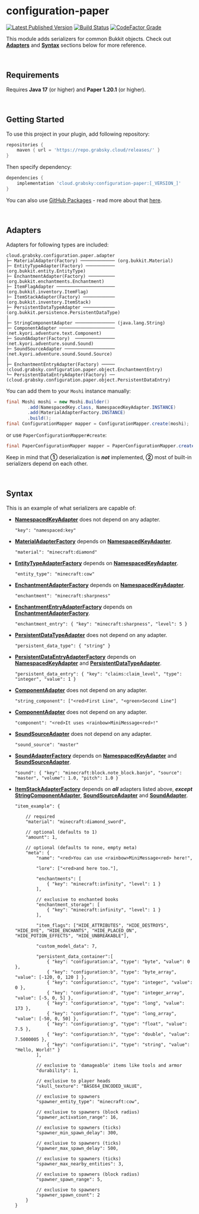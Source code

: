 # configuration-paper
<span>
    <a href=""><img alt="Latest Published Version" src="https://img.shields.io/maven-metadata/v?metadataUrl=https%3A%2F%2Frepo.grabsky.cloud%2Freleases%2Fcloud%2Fgrabsky%2Fconfiguration-paper%2Fmaven-metadata.xml&style=for-the-badge&logo=gradle&label=%20"></a>
    <a href=""><img alt="Build Status" src="https://img.shields.io/github/actions/workflow/status/Grabsky/configuration/gradle.yml?style=for-the-badge&logo=github&logoColor=white&label=%20"></a>
    <a href=""><img alt="CodeFactor Grade" src="https://img.shields.io/codefactor/grade/github/Grabsky/configuration/main?style=for-the-badge&logo=codefactor&logoColor=white&label=%20"></a>
</span>
<p></p>

This module adds serializers for common Bukkit objects. Check out **[Adapters](#adapters)** and **[Syntax](#syntax)** sections below for more reference.

<br />

## Requirements
Requires **Java 17** (or higher) and **Paper 1.20.1** (or higher).

<br />

## Getting Started

To use this project in your plugin, add following repository:

```groovy
repositories {
    maven { url = 'https://repo.grabsky.cloud/releases/' }
}
```

Then specify dependency:

```groovy
dependencies {
    implementation 'cloud.grabsky:configuration-paper:[_VERSION_]'
}
```
You can also use [GitHub Packages](https://github.com/Grabsky/configuration/packages/) - read more about that [here](https://docs.github.com/en/packages/working-with-a-github-packages-registry/working-with-the-gradle-registry#using-a-published-package).

<br />

## Adapters
Adapters for following types are included:

```
cloud.grabsky.configuration.paper.adapter
├─ MaterialAdapter(Factory) ───────────── (org.bukkit.Material)
├─ EntityTypeAdapter(Factory) ─────────── (org.bukkit.entity.EntityType)
├─ EnchantmentAdapter(Factory) ────────── (org.bukkit.enchantments.Enchantment)
├─ ItemFlagAdapter ────────────────────── (org.bukkit.inventory.ItemFlag)
├─ ItemStackAdapter(Factory) ──────────── (org.bukkit.inventory.ItemStack)
├─ PersistentDataTypeAdapter ──────────── (org.bukkit.persistence.PersistentDataType)
│
├─ StringComponentAdapter ─────────────── (java.lang.String)
├─ ComponentAdapter ───────────────────── (net.kyori.adventure.text.Component)
├─ SoundAdapter(Factory)  ─────────────── (net.kyori.adventure.sound.Sound)
├─ SoundSourceAdapter ─────────────────── (net.kyori.adventure.sound.Sound.Source)
│
├─ EnchantmentEntryAdapter(Factory) ───── (cloud.grabsky.configuration.paper.object.EnchantmentEntry)
└─ PersistentDataEntryAdapter(Factory) ── (cloud.grabsky.configuration.paper.object.PersistentDataEntry)
```

You can add them to your `Moshi` instance manually:
```java
final Moshi moshi = new Moshi.Builder()
        .add(NamespacedKey.class, NamespacedKeyAdapter.INSTANCE)
        .add(MaterialAdapterFactory.INSTANCE)
        .build();
final ConfigurationMapper mapper = ConfigurationMapper.create(moshi);
```

or use `PaperConfigurationMapper#create`:
```java
final PaperConfigurationMapper mapper = PaperConfigurationMapper.create();
```

Keep in mind that **①** deserialization is ***not*** implemented, **②** most of built-in serializers depend on each other.

<br />

## Syntax
This is an example of what serializers are capable of:

- **[NamespacedKeyAdapter](#adapters)** does not depend on any adapter.

  ```json5
  "key": "namespaced:key"
  ```
- **[MaterialAdapterFactory](#adapters)** depends on **[NamespacedKeyAdapter](#adapters)**.

  ```json5
  "material": "minecraft:diamond"
  ```
- **[EntityTypeAdapterFactory](#adapters)** depends on **[NamespacedKeyAdapter](#adapters)**.

  ```json5
  "entity_type": "minecraft:cow"
  ```
- **[EnchantmentAdapterFactory](#adapters)** depends on **[NamespacedKeyAdapter](#adapters)**.

  ```json5
  "enchantment": "minecraft:sharpness"
  ```
- **[EnchantmentEntryAdapterFactory](#adapters)** depends on **[EnchantmentAdapterFactory](#adapters)**.

  ```json5
  "enchantment_entry": { "key": "minecraft:sharpness", "level": 5 }
  ```
- **[PersistentDataTypeAdapter](#adapters)** does not depend on any adapter.

  ```json5
  "persistent_data_type": { "string" }
  ```
- **[PersistentDataEntryAdapterFactory](#adapters)** depends on **[NamespacedKeyAdapter](#adapters)** and **[PersistentDataTypeAdapter](#adapters)**.

  ```json5
  "persistent_data_entry": { "key": "claims:claim_level", "type": "integer", "value": 1 }
  ```
- **[ComponentAdapter](#adapters)** does not depend on any adapter.

  ```json5
  "string_component": ["<red>First Line", "<green>Second Line"]  
  ```
- **[ComponentAdapter](#adapters)** does not depend on any adapter.

  ```json5
  "component": "<red>It uses <rainbow>MiniMessage<red>!"
  ```
- **[SoundSourceAdapter](#adapters)** does not depend on any adapter.

  ```json5
  "sound_source": "master"
  ```
- **[SoundAdapterFactory](#adapters)** depends on **[NamespacedKeyAdapter](#adapters)** and **[SoundSourceAdapter](#adapters)**.

  ```json5
  "sound": { "key": "minecraft:block.note_block.banjo", "source": "master", "volume": 1.0, "pitch": 1.0 }
  ```
- **[ItemStackAdapterFactory](#adapters)** depends on ***all*** adapters listed above, ***except*** **[StringComponentAdapter](#adapters)**, **[SoundSourceAdapter](#adapters)** and **[SoundAdapter](#adapters)**.

  ```json5
  "item_example": {

      // required
      "material": "minecraft:diamond_sword",

      // optional (defaults to 1)
      "amount": 1,

      // optional (defaults to none, empty meta)
      "meta": {
          "name": "<red>You can use <rainbow>MiniMessage<red> here!",

          "lore": ["<red>and here too."],

          "enchantments": [
              { "key": "minecraft:infinity", "level": 1 }
          ],

          // exclusive to enchanted books
          "enchantment_storage": [
              { "key": "minecraft:infinity", "level": 1 }
          ],

          "item_flags": ["HIDE_ATTRIBUTES", "HIDE_DESTROYS", "HIDE_DYE", "HIDE_ENCHANTS", "HIDE_PLACED_ON", "HIDE_POTION_EFFECTS", "HIDE_UNBREAKABLE"],

          "custom_model_data": 7,

          "persistent_data_container":[
              { "key": "configuration:a", "type": "byte", "value": 0 },
              { "key": "configuration:b", "type": "byte_array", "value": [-120, 0, 120 ] },
              { "key": "configuration:c", "type": "integer", "value": 0 },
              { "key": "configuration:d", "type": "integer_array", "value": [-5, 0, 5] },
              { "key": "configuration:e", "type": "long", "value": 173 },
              { "key": "configuration:f", "type": "long_array", "value": [-50, 0, 50] },
              { "key": "configuration:g", "type": "float", "value": 7.5 },
              { "key": "configuration:h", "type": "double", "value": 7.5000005 },
              { "key": "configuration:i", "type": "string", "value": "Hello, World!" }
          ],

          // exclusive to 'damageable' items like tools and armor
          "durability": 1,

          // exclusive to player heads
          "skull_texture": "BASE64_ENCODED_VALUE",

          // exclusive to spawners
          "spawner_entity_type": "minecraft:cow",

          // exclusive to spawners (block radius)
          "spawner_activation_range": 16,

          // exclusive to spawners (ticks)
          "spawner_min_spawn_delay": 300,

          // exclusive to spawners (ticks)
          "spawner_max_spawn_delay": 500,

          // exclusive to spawners (ticks)
          "spawner_max_nearby_entities": 3,

          // exclusive to spawners (block radius)
          "spawner_spawn_range": 5,

          // exclusive to spawners
          "spawner_spawn_count": 2
      }
  }
  ```
